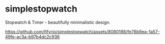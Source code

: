 # simplestopwatch

Stopwatch & Timer - beautifully minimalistic design.

https://github.com/fifyrio/simplestopwatch/assets/8080188/fe78b9ea-1a57-49fe-ac3a-b97b4dc2c936

